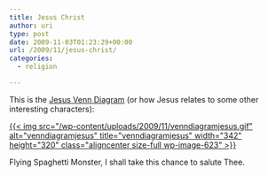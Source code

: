 ```yaml
---
title: Jesus Christ
author: uri
type: post
date: 2009-11-03T01:23:29+00:00
url: /2009/11/jesus-christ/
categories:
  - religion

---
```

This is the [Jesus Venn Diagram][1] (or how Jesus relates to some other interesting characters):

[{{< img src="/wp-content/uploads/2009/11/venndiagramjesus.gif" alt="venndiagramjesus" title="venndiagramjesus" width="342" height="320" class="aligncenter size-full wp-image-623" >}}][2]

Flying Spaghetti Monster, I shall take this chance to salute Thee.

 [1]: http://lolgod.blogspot.com/2009/11/jesus-venn-diagram.html
 [2]: /wp-content/uploads/2009/11/venndiagramjesus.gif